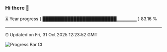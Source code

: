 ### Hi there 👋

⏳ Year progress { ████████████████████████▁▁▁▁▁▁ } 83.16 %

---

⏰ Updated on Fri, 31 Oct 2025 12:23:52 GMT

![Progress Bar CI](https://github.com/Shyam-Makwana/GitHub-Actions-Demo/workflows/Progress%20Bar%20CI/badge.svg)
